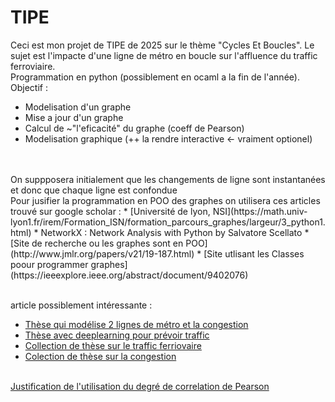 # TIPE
Ceci est mon projet de TIPE de 2025 sur le thème "Cycles Et Boucles". Le sujet est l'impacte d'une ligne de métro en boucle sur l'affluence du traffic ferroviaire.
<br> Programmation en python (possiblement en ocaml a la fin de l'année).
<br> Objectif :
* Modelisation d'un graphe
* Mise a jour d'un graphe
* Calcul de ~"l'eficacité" du graphe (coeff de Pearson)
* Modelisation graphique (++ la rendre interactive <- vraiment optionel)
<br>
<br> On suppposera initialement que les changements de ligne sont instantanées et donc que chaque ligne est confondue
<br> Pour jusifier la programmation en POO des graphes on utilisera ces articles trouvé sur google scholar :
* [Université de lyon, NSI](https://math.univ-lyon1.fr/irem/Formation_ISN/formation_parcours_graphes/largeur/3_python1.html) 
* NetworkX : Network Analysis with Python by Salvatore Scellato
* [Site de recherche ou les graphes sont en POO](http://www.jmlr.org/papers/v21/19-187.html)
* [Site utlisant les Classes poour programmer graphes](https://ieeexplore.ieee.org/abstract/document/9402076)
                    
<br> article possiblement intéressante :
* [Thèse qui modélise 2 lignes de métro et la congestion](https://theses.hal.science/tel-01795497/)
* [Thèse avec deeplearning pour prévoir traffic](https://theses.hal.science/tel-02496955/)
* [Collection de thèse sur le traffic ferriovaire](https://theses.hal.science/search/index/q/*/keyword_t/Trafic%20ferroviaire)
* [Colection de thèse sur la congestion](https://theses.hal.science/search/index/q/*/keyword_t/Congestion)

<br> [Justification de l'utilisation du degré de correlation de Pearson](https://www.statisticssolutions.com/free-resources/directory-of-statistical-analyses/pearsons-correlation-coefficient/)
